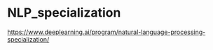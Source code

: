 # NLP_specialization
https://www.deeplearning.ai/program/natural-language-processing-specialization/
